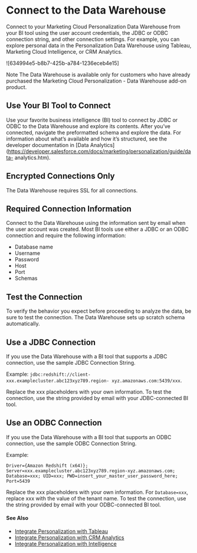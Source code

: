 

# Connect to the Data Warehouse

Connect to your Marketing Cloud Personalization Data Warehouse from your BI
tool using the user account credentials, the JDBC or ODBC connection string,
and other connection settings. For example, you can explore personal data in
the Personalization Data Warehouse using Tableau, Marketing Cloud
Intelligence, or CRM Analytics.

![634994e5-b8b7-425b-a784-1236eceb4e15]

Note [](https://help.salesforce.com/s?language=en_US)The Data Warehouse is
available only for customers who have already purchased the Marketing Cloud
Personalization \- Data Warehouse add-on product.

## Use Your BI Tool to Connect

Use your favorite business intelligence (BI) tool to connect by JDBC or ODBC
to the Data Warehouse and explore its contents. After you’ve connected,
navigate the preformatted schema and explore the data. For information about
what’s available and how it’s structured, see the developer documentation in
[Data
Analytics](https://developer.salesforce.com/docs/marketing/personalization/guide/data-
analytics.htm).

## Encrypted Connections Only

The Data Warehouse requires SSL for all connections.

## Required Connection Information

Connect to the Data Warehouse using the information sent by email when the
user account was created. Most BI tools use either a JDBC or an ODBC
connection and require the following information:

  * Database name 
  * Username 
  * Password 
  * Host 
  * Port 
  * Schemas 

## Test the Connection

To verify the behavior you expect before proceeding to analyze the data, be
sure to test the connection. The Data Warehouse sets up scratch schema
automatically.

## Use a JDBC Connection

If you use the Data Warehouse with a BI tool that supports a JDBC connection,
use the sample JDBC Connection String.

Example: `jdbc:redshift://client-xxx.examplecluster.abc123xyz789.region-
xyz.amazonaws.com:5439/xxx`.

Replace the xxx placeholders with your own information. To test the
connection, use the string provided by email with your JDBC-connected BI tool.

## Use an ODBC Connection

If you use the Data Warehouse with a BI tool that supports an ODBC connection,
use the sample ODBC Connection String.

Example:

`Driver={Amazon Redshift (x64)};
Server=xxx.examplecluster.abc123xyz789.region-xyz.amazonaws.com; Database=xxx;
UID=xxx; PWD=insert_your_master_user_password_here; Port=5439`

Replace the xxx placeholders with your own information. For `Database=xxx`,
replace xxx with the value of the tenant name. To test the connection, use the
string provided by email with your ODBC-connected BI tool.

#### See Also

  * [Integrate Personalization with Tableau](https://help.salesforce.com/s/articleView?id=sf.mc_pers_salesforce_tableau.htm&language=en_US&type=5 "In Tableau, connect to Marketing Cloud Personalization’s Data Warehouse and explore personalization data.")
  * [Integrate Personalization with CRM Analytics](https://help.salesforce.com/s/articleView?id=sf.mc_pers_salesforce_crma.htm&language=en_US&type=5 "In Salesforce CRM Analytics, connect to Marketing Cloud Personalization’s Data Warehouse and explore personalization data. Import prediction scores from CRM Analytics into Personalization using ETL data feeds.")
  * [Integrate Personalization with Intelligence](https://help.salesforce.com/s/articleView?id=sf.mc_pers_salesforce_marketing_cloud_intelligence.htm&language=en_US&type=5 "In Marketing Cloud Intelligence, explore personalization data in Marketing Cloud Personalization’s Data Warehouse. Marketing Cloud Intelligence supports advanced roll-up analysis and deeper media spend analytics.")

